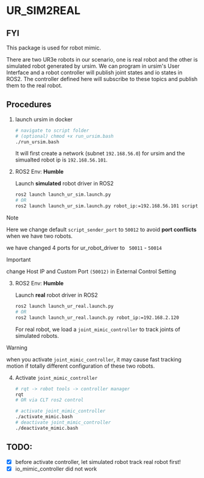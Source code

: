 # UR_SIM2REAL

## FYI

This package is used for robot mimic.

There are two UR3e robots in our scenario, one is real robot and the other is simulated robot generated by ursim. We can program in ursim's User Interface and a robot controller will publish joint states and io states in ROS2. The controller defined here will subscribe to these topics and publish them to the real robot.

## Procedures

1. launch ursim in docker

   ```bash
   # navigate to script folder
   # (optional) chmod +x run_ursim.bash
   ./run_ursim.bash
   ```

   It will first create a network (subnet `192.168.56.0`) for ursim and the simualted robot ip is `192.168.56.101`.

2. ROS2 Env: **Humble**

   Launch **simulated** robot driver in ROS2

   ```bash
   ros2 launch launch_ur_sim.launch.py
   # OR
   ros2 launch launch_ur_sim.launch.py robot_ip:=192.168.56.101 script_sender_port:=50012
   ```

> [!NOTE]
>
> Here we change default `script_sender_port` to `50012` to avoid **port conflicts** when we have two robots.
>
> we have changed 4 ports for ur_robot_driver to ` 50011` - `50014`

> [!IMPORTANT]
>
> change Host IP and Custom Port `(50012)` in External Control Setting

3. ROS2 Env: **Humble**

   Launch **real** robot driver in ROS2

   ```bash
   ros2 launch launch_ur_real.launch.py
   # OR
   ros2 launch launch_ur_real.launch.py robot_ip:=192.168.2.120
   ```

   For real robot, we load a `joint_mimic_controller` to track joints of simulated robots. 

> [!WARNING]
>
> when you activate `joint_mimic_controller`, it may cause fast tracking motion if totally different configuration of these two robots.

4. Activate `joint_mimic_controller` 

   ```bash
   # rqt -> robot tools -> controller manager
   rqt
   # OR via CLT ros2 control
   
   # activate joint_mimic_controller
   ./activate_mimic.bash
   # deactivate joint_mimic_controller
   ./deactivate_mimic.bash
   ```

## TODO:

- [x]  before activate controller, let simulated robot track real robot first!
- [x] io_mimic_controller did not work
